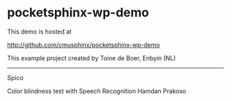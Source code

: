 pocketsphinx-wp-demo
====================

This demo is hosted at 

http://github.com/cmusphinx/pocketsphinx-wp-demo

This example project created by Toine de Boer, Enbyin (NL)

-------------------------------------------------------------------------------------

Spico

Color blindness test with Speech Recognition 
Hamdan Prakoso